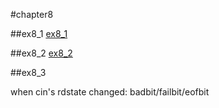 #chapter8

##ex8_1
[ex8_1](https://github.com/suisuihan/cpp-primer/blob/master/chapter8/ex8_1.h)


##ex8_2
[ex8_2](https://github.com/suisuihan/cpp-primer/blob/master/chapter8/ex8_2.cpp)

##ex8_3

when cin's rdstate changed: badbit/failbit/eofbit